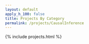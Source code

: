 ```yaml
---
layout: default
apply_h_100: false
title: Projects By Category
permalink: /projects/CausalInference
---
```


{% include projects.html %}